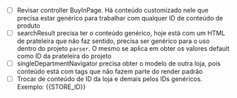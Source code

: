 - [ ] Revisar controller BuyInPage. Há conteúdo customizado nele que precisa estar genérico para trabalhar com qualquer ID de conteúdo de produto
- [ ] searchResult precisa ter o conteúdo genérico, hoje está com um HTML de prateleira que não faz sentido, precisa ser genérico para o uso dentro do projeto `parser`. O mesmo se aplica em obter os valores default como ID da prateleira do projeto
- [ ] singleDepartmentNavigator precisa obter o modelo de outra loja, pois conteúdo está com tags que não fazem parte do render padrão
- [ ] Trocar de conteúdo de ID da loja e demais pelos IDs genéricos. Exemplo: {{STORE_ID}}